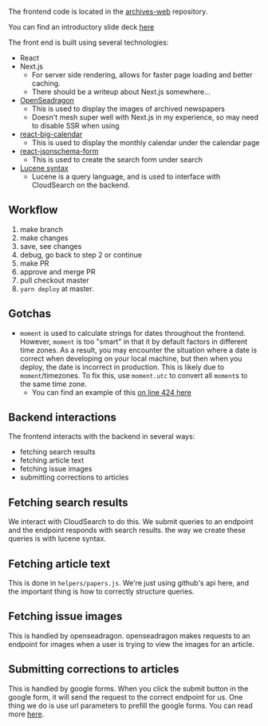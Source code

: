 The frontend code is located in the [archives-web](https://github.com/thestanforddaily/archives-web) repository. 

You can find an introductory slide deck [here](https://docs.google.com/presentation/d/1NwBSJjKjSDomaCoDW--owvon-N3aJZNCX9yaF9KNygk/edit?usp=sharing)

The front end is built using several technologies:

- React
- Next.js
  - For server side rendering, allows for faster page loading and better caching. 
  - There should be a writeup about Next.js somewhere...
- [OpenSeadragon](https://openseadragon.github.io/)
  - This is used to display the images of archived newspapers
  - Doesn't mesh super well with Next.js in my experience, so may need to disable SSR when using
- [react-big-calendar](https://github.com/jquense/react-big-calendar)
  - This is used to display the monthly calendar under the calendar page
- [react-jsonschema-form](https://github.com/rjsf-team/react-jsonschema-form)
  - This is used to create the search form under search
- [Lucene syntax](https://lucene.apache.org/core/2_9_4/queryparsersyntax.html)
  - Lucene is a query language, and is used to interface with CloudSearch on the backend. 

## Workflow

  1. make branch
  2. make changes
  3. save, see changes
  4. debug, go back to step 2 or continue
  5. make PR
  6. approve and merge PR
  7. pull checkout master 
  8. `yarn deploy` at master.

## Gotchas

 - `moment` is used to calculate strings for dates throughout the frontend. However, `moment` is too "smart" in that it by default factors in different time zones. As a result, you may encounter the situation where a date is correct when developing on your local machine, but then when you deploy, the date is incorrect in production. This is likely due to `moment`/timezones. To fix this, use `moment.utc` to convert all `moment`s to the same time zone.
   - You can find an example of this [on line 424 here](https://github.com/TheStanfordDaily/archives-web/blob/d317d8d347dd04099ba5620d0333c8e0da12064d/components/PaperView.jsx)
  

## Backend interactions

The frontend interacts with the backend in several ways:

- fetching search results
- fetching article text
- fetching issue images
- submitting corrections to articles

## Fetching search results
We interact with CloudSearch to do this. We submit queries to an endpoint and the endpoint responds with search results. the way we create these queries is with lucene syntax.

## Fetching article text
This is done in `helpers/papers.js`. We're just using github's api here, and the important thing is how to correctly structure queries. 

## Fetching issue images
This is handled by openseadragon. openseadragon makes requests to an endpoint for images when a user is trying to view the images for an article.

## Submitting corrections to articles
This is handled by google forms. When you click the submit button in the google form, it will send the request to the correct endpoint for us. One thing we do is use url parameters to prefill the google forms. You can read more [here](https://trevorfox.com/2015/06/dynamically-pre-fill-google-forms-with-mailchimp-merge-tags/).
